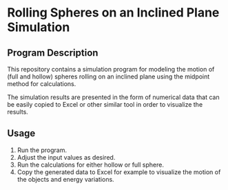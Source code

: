 # Rolling Spheres on an Inclined Plane Simulation

## Program Description
This repository contains a simulation program for modeling the motion of (full and hollow) spheres rolling on an inclined plane using the midpoint method for calculations.

The simulation results are presented in the form of numerical data that can be easily copied to Excel or other similar tool in order to visualize the results. 

## Usage

1. Run the program.
2. Adjust the input values as desired.
3. Run the calculations for either hollow or full sphere.
4. Copy the generated data to Excel for example to visualize the motion of the objects and energy variations.
